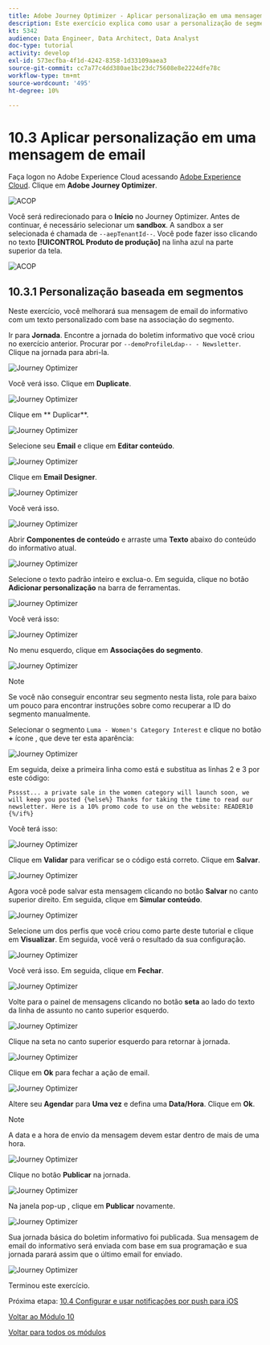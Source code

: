 ```yaml
---
title: Adobe Journey Optimizer - Aplicar personalização em uma mensagem de email
description: Este exercício explica como usar a personalização de segmentos em um conteúdo de email
kt: 5342
audience: Data Engineer, Data Architect, Data Analyst
doc-type: tutorial
activity: develop
exl-id: 573ecfba-4f1d-4242-8358-1d33109aaea3
source-git-commit: cc7a77c4dd380ae1bc23dc75608e8e2224dfe78c
workflow-type: tm+mt
source-wordcount: '495'
ht-degree: 10%

---
```


# 10.3 Aplicar personalização em uma mensagem de email

Faça logon no Adobe Experience Cloud acessando [Adobe Experience Cloud](https://experience.adobe.com). Clique em **Adobe Journey Optimizer**.

![ACOP](../module7/images/acophome.png)

Você será redirecionado para o **Início** no Journey Optimizer. Antes de continuar, é necessário selecionar um **sandbox**. A sandbox a ser selecionada é chamada de ``--aepTenantId--``. Você pode fazer isso clicando no texto **[!UICONTROL Produto de produção]** na linha azul na parte superior da tela.

![ACOP](../module7/images/acoptriglp.png)

## 10.3.1 Personalização baseada em segmentos

Neste exercício, você melhorará sua mensagem de email do informativo com um texto personalizado com base na associação do segmento.

Ir para **Jornada**. Encontre a jornada do boletim informativo que você criou no exercício anterior. Procurar por `--demoProfileLdap-- - Newsletter`. Clique na jornada para abri-la.

![Journey Optimizer](./images/sbp1.png)

Você verá isso. Clique em **Duplicate**.

![Journey Optimizer](./images/sbp2.png)

Clique em ** Duplicar**.

![Journey Optimizer](./images/sbp3.png)

Selecione seu **Email** e clique em **Editar conteúdo**.

![Journey Optimizer](./images/sbp3a.png)

Clique em **Email Designer**.

![Journey Optimizer](./images/sbp4.png)

Você verá isso.

![Journey Optimizer](./images/sbp5.png)

Abrir **Componentes de conteúdo** e arraste uma **Texto** abaixo do conteúdo do informativo atual.

![Journey Optimizer](./images/sbp6.png)

Selecione o texto padrão inteiro e exclua-o. Em seguida, clique no botão **Adicionar personalização** na barra de ferramentas.

![Journey Optimizer](./images/sbp7.png)

Você verá isso:

![Journey Optimizer](./images/seg1.png)

No menu esquerdo, clique em **Associações do segmento**.

![Journey Optimizer](./images/seg2.png)

>[!NOTE]
>
>Se você não conseguir encontrar seu segmento nesta lista, role para baixo um pouco para encontrar instruções sobre como recuperar a ID do segmento manualmente.

Selecionar o segmento `Luma - Women's Category Interest` e clique no botão **+** ícone , que deve ter esta aparência:

![Journey Optimizer](./images/seg3.png)

Em seguida, deixe a primeira linha como está e substitua as linhas 2 e 3 por este código:

``
Psssst... a private sale in the women category will launch soon, we will keep you posted
{%else%}
Thanks for taking the time to read our newsletter. Here is a 10% promo code to use on the website: READER10
{%/if%}
``

Você terá isso:

![Journey Optimizer](./images/seg4.png)

Clique em **Validar** para verificar se o código está correto. Clique em **Salvar**.

![Journey Optimizer](./images/sbp8.png)

Agora você pode salvar esta mensagem clicando no botão **Salvar** no canto superior direito. Em seguida, clique em **Simular conteúdo**.

![Journey Optimizer](./images/sbp9.png)

Selecione um dos perfis que você criou como parte deste tutorial e clique em **Visualizar**. Em seguida, você verá o resultado da sua configuração.

![Journey Optimizer](./images/sbp10.png)

Você verá isso. Em seguida, clique em **Fechar**.

![Journey Optimizer](./images/sbp10fff.png)

Volte para o painel de mensagens clicando no botão **seta** ao lado do texto da linha de assunto no canto superior esquerdo.

![Journey Optimizer](./images/sbp11.png)

Clique na seta no canto superior esquerdo para retornar à jornada.

![Journey Optimizer](./images/oc79afff.png)

Clique em **Ok** para fechar a ação de email.

![Journey Optimizer](./images/oc79bfff.png)

Altere seu **Agendar** para **Uma vez** e defina uma **Data/Hora**. Clique em **Ok**.

>[!NOTE]
>
>A data e a hora de envio da mensagem devem estar dentro de mais de uma hora.

![Journey Optimizer](./images/sbp18.png)

Clique no botão **Publicar** na jornada.

![Journey Optimizer](./images/sbp19.png)

Na janela pop-up , clique em **Publicar** novamente.

![Journey Optimizer](./images/sbp20.png)

Sua jornada básica do boletim informativo foi publicada. Sua mensagem de email do informativo será enviada com base em sua programação e sua jornada parará assim que o último email for enviado.

![Journey Optimizer](./images/sbp20fff.png)

Terminou este exercício.

Próxima etapa: [10.4 Configurar e usar notificações por push para iOS](./ex4.md)

[Voltar ao Módulo 10](./journeyoptimizer.md)

[Voltar para todos os módulos](../../overview.md)

